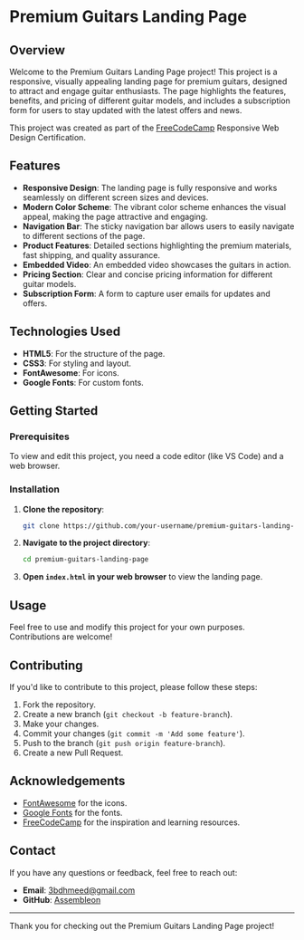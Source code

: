 # Premium Guitars Landing Page

## Overview

Welcome to the Premium Guitars Landing Page project! This project is a responsive, visually appealing landing page for premium guitars, designed to attract and engage guitar enthusiasts. The page highlights the features, benefits, and pricing of different guitar models, and includes a subscription form for users to stay updated with the latest offers and news.

This project was created as part of the [FreeCodeCamp](https://www.freecodecamp.org/) Responsive Web Design Certification.

## Features

- **Responsive Design**: The landing page is fully responsive and works seamlessly on different screen sizes and devices.
- **Modern Color Scheme**: The vibrant color scheme enhances the visual appeal, making the page attractive and engaging.
- **Navigation Bar**: The sticky navigation bar allows users to easily navigate to different sections of the page.
- **Product Features**: Detailed sections highlighting the premium materials, fast shipping, and quality assurance.
- **Embedded Video**: An embedded video showcases the guitars in action.
- **Pricing Section**: Clear and concise pricing information for different guitar models.
- **Subscription Form**: A form to capture user emails for updates and offers.

## Technologies Used

- **HTML5**: For the structure of the page.
- **CSS3**: For styling and layout.
- **FontAwesome**: For icons.
- **Google Fonts**: For custom fonts.

## Getting Started

### Prerequisites

To view and edit this project, you need a code editor (like VS Code) and a web browser.

### Installation

1. **Clone the repository**:
    ```bash
    git clone https://github.com/your-username/premium-guitars-landing-page.git
    ```

2. **Navigate to the project directory**:
    ```bash
    cd premium-guitars-landing-page
    ```

3. **Open `index.html` in your web browser** to view the landing page.

## Usage

Feel free to use and modify this project for your own purposes. Contributions are welcome!

## Contributing

If you'd like to contribute to this project, please follow these steps:

1. Fork the repository.
2. Create a new branch (`git checkout -b feature-branch`).
3. Make your changes.
4. Commit your changes (`git commit -m 'Add some feature'`).
5. Push to the branch (`git push origin feature-branch`).
6. Create a new Pull Request.


## Acknowledgements

- [FontAwesome](https://fontawesome.com/) for the icons.
- [Google Fonts](https://fonts.google.com/) for the fonts.
- [FreeCodeCamp](https://www.freecodecamp.org/) for the inspiration and learning resources.

## Contact

If you have any questions or feedback, feel free to reach out:

- **Email**: [3bdhmeed@gmail.com](mailto:3bdhmeed@gmail.com)
- **GitHub**: [Assembleon](https://github.com/Assembleon)

---

Thank you for checking out the Premium Guitars Landing Page project!
